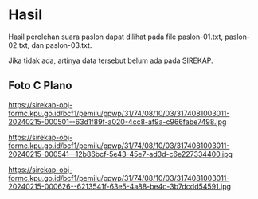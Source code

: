 # Hasil

Hasil perolehan suara paslon dapat dilihat pada file paslon-01.txt, paslon-02.txt, dan paslon-03.txt.

Jika tidak ada, artinya data tersebut belum ada pada SIREKAP.

## Foto C Plano

https://sirekap-obj-formc.kpu.go.id/bcf1/pemilu/ppwp/31/74/08/10/03/3174081003011-20240215-000501--63d1f89f-a020-4cc8-af9a-c966fabe7498.jpg

https://sirekap-obj-formc.kpu.go.id/bcf1/pemilu/ppwp/31/74/08/10/03/3174081003011-20240215-000541--12b86bcf-5e43-45e7-ad3d-c6e227334400.jpg

https://sirekap-obj-formc.kpu.go.id/bcf1/pemilu/ppwp/31/74/08/10/03/3174081003011-20240215-000626--6213541f-63e5-4a88-be4c-3b7dcdd54591.jpg

